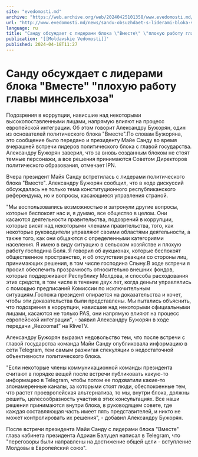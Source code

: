```yaml
---
site: "evedomosti.md"
archive: "https://web.archive.org/web/20240425101358/www.evedomosti.md/news/sandu-obsuzhdaet-s-liderami-bloka-vmeste-plohuyu-rabotu-glav"
url: "http://www.evedomosti.md/news/sandu-obsuzhdaet-s-liderami-bloka-vmeste-plohuyu-rabotu-glav"
language: ru
title: "Санду обсуждает с лидерами блока \"Вместе\" \"плохую работу главы минсельхоза\""
publication: '[[Moldavskie Vedomosti]]'
published: 2024-04-18T11:27
---
```


# Санду обсуждает с лидерами блока "Вместе" "плохую работу главы минсельхоза"

Подозрения в коррупции, нависшие над некоторыми высокопоставленными лицами, напрямую влияют на процесс европейской интеграции. Об этом говорит Александру Бужорян, один из основателей политического блока "Вместе".По словам Бужоряна, это сообщение было передано и президенту Майе Санду во время вчерашней встречи лидеров политического блока с главой государства. Александру Бужорян заверил, что за вновь созданным блоком не стоят темные персонажи, а все решения принимаются Советом Директоров политического образования, отмечает IPN.

Вчера президент Майя Санду встретилась с лидерами политического блока "Вместе". Александру Бужорян сообщил, что в ходе дискуссий обсуждалась не только тема конституционного республиканского референдума, но и вопросы, касающиеся управления страной.

"Мы воспользовались возможностью и затронули другие вопросы, которые беспокоят нас и, я думаю, все общество в целом. Они касаются деятельности правительства, подозрений в коррупции, которые висят над некоторыми членами правительства, того, как некоторые руководители управляют своими областями деятельности, а также того, как они общаются с определенными категориями населения. Я имею в виду ситуацию в сельском хозяйстве и плохую работу господина Боля. Я говорил об аукционах, которые беспокоят общественное пространство, и об отсутствии реакции со стороны лиц, принимающих решения, в том числе господина Спыну.В ходе встречи я просил обеспечить прозрачность относительно внешних фондов, которые поддерживают Республику Молдова, и способа расходования этих средств, в том числе в течение двух лет, когда деньги управлялись с помощью предписаний Комиссии по исключительным ситуациям.Госпожа президент опирается на доказательства и хочет, чтобы эти доказательства были представлены. Мы пытались объяснить, что подозрения в коррупции, нависшие над некоторыми официальными лицами, касаются не только PAS, они напрямую влияют на процесс европейской интеграции", - заявил Александру Бужорян в ходе передачи „Rezoomat” на RliveTV.

Александру Бужорян выразил недовольство тем, что после встречи с главой государства команда Майи Санду опубликовала информацию в сети Telegram, тем самым разжигая спекуляции о недостаточной объективности политического блока.

"Если некоторые члены коммуникационной команды президента считают в порядке вещей после встречи публиковать какую-то информацию в Telegram, чтобы потом ее подхватили какие-то злонамеренные каналы, за которыми стоят люди, обеспокоенные тем, что растет проевропейская альтернатива, то мы, внутри блока, должны решить, целесообразность участия в этих консультациях. Все наши решения принимаются внутри блока, в руководящем совете, где каждая составляющая часть имеет пять представителей, и никто не может контролировать их решения", - добавил Александру Бужорян.

После встречи президента Майи Санду с лидерами блока "Вместе" глава кабинета президента Адриан Бэлуцел написал в Telegram, что "переговоры были направлены на достижение общей цели - вступление Молдовы в Европейский союз".